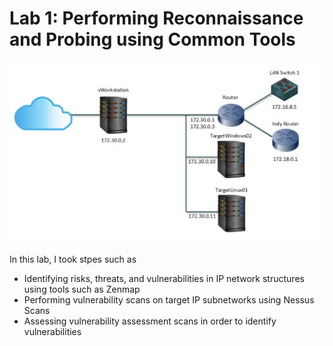 # Lab 1: Performing Reconnaissance and Probing using Common Tools

![image](https://github.com/Ttokkime/Lab-1/blob/main/Lab%201%20Topology.png)

In this lab, I took stpes such as 
* Identifying risks, threats, and vulnerabilities in IP network structures using tools such as Zenmap
* Performing vulnerability scans on target IP subnetworks using Nessus Scans
* Assessing vulnerability assessment scans in order to identify vulnerabilities
